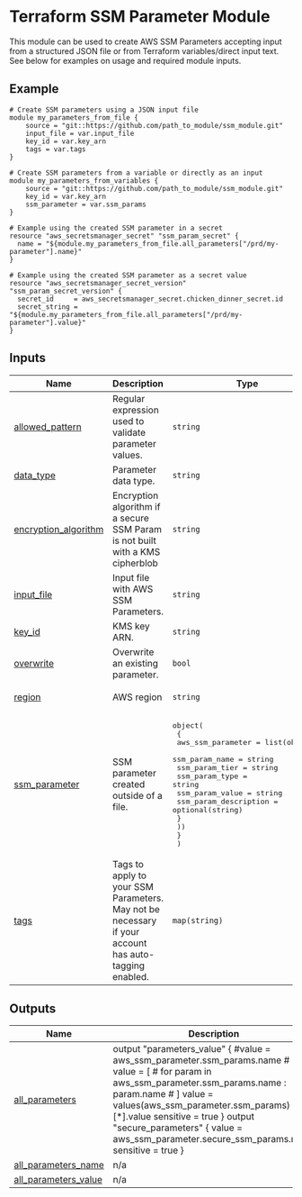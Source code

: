 <!-- BEGIN_TF_DOCS -->
# Terraform SSM Parameter Module

This module can be used to create AWS SSM Parameters accepting input from a structured JSON file or from Terraform variables/direct input text.  See below for examples on usage and required module inputs.

## Example

```hcl
# Create SSM parameters using a JSON input file
module my_parameters_from_file {
    source = "git::https://github.com/path_to_module/ssm_module.git"
    input_file = var.input_file
    key_id = var.key_arn
    tags = var.tags
}

# Create SSM parameters from a variable or directly as an input
module my_parameters_from_variables {
    source = "git::https://github.com/path_to_module/ssm_module.git"
    key_id = var.key_arn
    ssm_parameter = var.ssm_params
}

# Example using the created SSM parameter in a secret
resource "aws_secretsmanager_secret" "ssm_param_secret" {
  name = "${module.my_parameters_from_file.all_parameters["/prd/my-parameter"].name}"
}

# Example using the created SSM parameter as a secret value
resource "aws_secretsmanager_secret_version" "ssm_param_secret_version" {
  secret_id     = aws_secretsmanager_secret.chicken_dinner_secret.id
  secret_string = "${module.my_parameters_from_file.all_parameters["/prd/my-parameter"].value}"
}
```

## Inputs

| Name | Description | Type | Default | Required |
|------|-------------|------|---------|:--------:|
| <a name="input_allowed_pattern"></a> [allowed\_pattern](#input\_allowed\_pattern) | Regular expression used to validate parameter values. | `string` | `null` | no |
| <a name="input_data_type"></a> [data\_type](#input\_data\_type) | Parameter data type. | `string` | `"text"` | no |
| <a name="input_encryption_algorithm"></a> [encryption\_algorithm](#input\_encryption\_algorithm) | Encryption algorithm if a secure SSM Param is not built with a KMS cipherblob | `string` | `null` | no |
| <a name="input_input_file"></a> [input\_file](#input\_input\_file) | Input file with AWS SSM Parameters. | `string` | `null` | no |
| <a name="input_key_id"></a> [key\_id](#input\_key\_id) | KMS key ARN. | `string` | n/a | yes |
| <a name="input_overwrite"></a> [overwrite](#input\_overwrite) | Overwrite an existing parameter. | `bool` | `null` | no |
| <a name="input_region"></a> [region](#input\_region) | AWS region | `string` | `"us-west-2"` | no |
| <a name="input_ssm_parameter"></a> [ssm\_parameter](#input\_ssm\_parameter) | SSM parameter created outside of a file. | <pre>object(<br>    {<br>    aws_ssm_parameter = list(object({<br>    ssm_param_name    = string<br>    ssm_param_tier    = string<br>    ssm_param_type    = string<br>    ssm_param_value   = string<br>    ssm_param_description   = optional(string)<br>  }<br>    ))<br>    }<br>  )</pre> | `null` | no |
| <a name="input_tags"></a> [tags](#input\_tags) | Tags to apply to your SSM Parameters.  May not be necessary if your account has auto-tagging enabled. | `map(string)` | `null` | no |

## Outputs

| Name | Description |
|------|-------------|
| <a name="output_all_parameters"></a> [all\_parameters](#output\_all\_parameters) | output "parameters\_value" { #value = aws\_ssm\_parameter.ssm\_params.name # value = [ #   for param in aws\_ssm\_parameter.ssm\_params.name : param.name # ] value = values(aws\_ssm\_parameter.ssm\_params)[*].value sensitive = true } output "secure\_parameters" { value = aws\_ssm\_parameter.secure\_ssm\_params.name sensitive = true } |
| <a name="output_all_parameters_name"></a> [all\_parameters\_name](#output\_all\_parameters\_name) | n/a |
| <a name="output_all_parameters_value"></a> [all\_parameters\_value](#output\_all\_parameters\_value) | n/a |
<!-- END_TF_DOCS -->